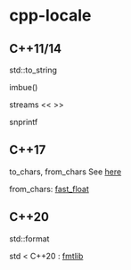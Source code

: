 # cpp-locale

## C++11/14

std::to_string

imbue()

streams << >>

snprintf

## C++17

to_chars, from_chars See [here](https://github.com/amitdo/cpp-locale/blob/master/to_chars-from_chars.md)


from_chars: [fast_float](https://github.com/fastfloat/fast_float)

## C++20

std::format

std < C++20 : [fmtlib](https://github.com/fmtlib/fmt)
